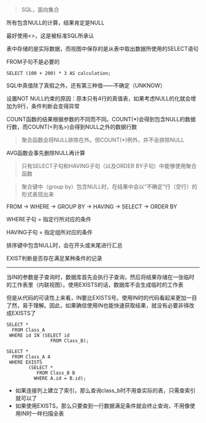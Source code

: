> SQL，面向集合



所有包含NULL的计算，结果肯定是NULL

最好使用<>，这是被标准SQL所承认

表中存储的是实际数据，而视图中保存的是从表中取出数据所使用的SELECT语句



FROM子句不是必要的

~~~
SELECT (100 + 200) * 3 AS calculation;
~~~



SQL中真值除了真假之外，还有第三种值——不确定（UNKNOW）

设置NOT NULL约束的原因：原本只有4行的真值表，如果考虑NULL的化就会增加为9行，条件判断会变得异常



COUNT函数的结果根据参数的不同而不同。COUNT(*)会得到包含NULL的数据行数，而COUNT(<列名>)会得到NULL之外的数据行数

> 聚合函数会将NULL排除在外。但COUNT(*)例外，并不会排除NULL

AVG函数会事先删除NULL再计算

> 只有SELECT子句和HAVING子句（以及ORDER BY子句）中能够使用聚合函数



> 聚合键中（group by）包含NULL时，在结果中会以“不确定”行（空行）的形式表现出来



FROM -> WHERE -> GROUP BY -> HAVING -> SELECT -> ORDER BY

WHERE子句 = 指定行所对应的条件

HAVING子句 = 指定组所对应的条件



排序键中包含NULL时，会在开头或末尾进行汇总



EXIST判断是否存在满足某种条件的记录



----

当IN的参数是子查询时，数据库首先会执行子查询，然后将结果存储在一张临时的工作表里（内联视图）。使用EXISTS的话，数据库不会生成临时的工作表

但是从代码的可读性上来看，IN要比EXISTS号。使用IN时的代码看起来更加一目了然，易于理解。因此，如果确信使用IN也能快速获取结果，就没有必要非得改成EXISTS了

~~~
SELECT *
  FROM Class_A
 WHERE id IN (SELECT id
                FROM Class_B);

SELECT *
  FROM Class_A A
 WHERE EXISTS
        (SELECT *
           FROM Class_B B
          WHERE A.id = B.id);
~~~



+ 如果连接列上建立了索引，那么查询class_b时不用查实际的表，只需查索引就可以了
+ 如果使用EXISTS，那么只要查到一行数据满足条件就会终止查询，不用像使用IN时一样扫描全表

































